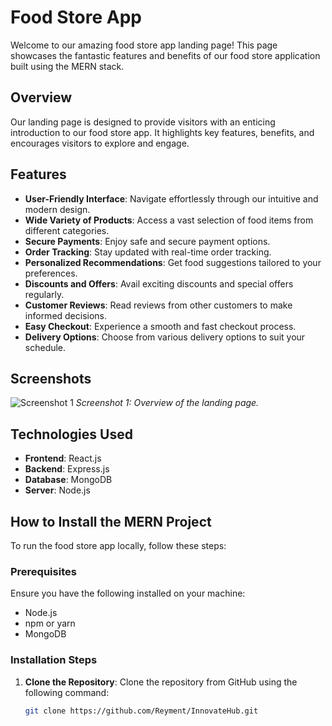 
# Food Store App

Welcome to our amazing food store app landing page! This page showcases the fantastic features and benefits of our food store application built using the MERN stack.

## Overview

Our landing page is designed to provide visitors with an enticing introduction to our food store app. It highlights key features, benefits, and encourages visitors to explore and engage.

## Features

- **User-Friendly Interface**: Navigate effortlessly through our intuitive and modern design.
- **Wide Variety of Products**: Access a vast selection of food items from different categories.
- **Secure Payments**: Enjoy safe and secure payment options.
- **Order Tracking**: Stay updated with real-time order tracking.
- **Personalized Recommendations**: Get food suggestions tailored to your preferences.
- **Discounts and Offers**: Avail exciting discounts and special offers regularly.
- **Customer Reviews**: Read reviews from other customers to make informed decisions.
- **Easy Checkout**: Experience a smooth and fast checkout process.
- **Delivery Options**: Choose from various delivery options to suit your schedule.

## Screenshots

![Screenshot 1](/src/images/homepage.png)
*Screenshot 1: Overview of the landing page.*

## Technologies Used

- **Frontend**: React.js
- **Backend**: Express.js
- **Database**: MongoDB
- **Server**: Node.js

## How to Install the MERN Project

To run the food store app locally, follow these steps:

### Prerequisites

Ensure you have the following installed on your machine:
- Node.js
- npm or yarn
- MongoDB

### Installation Steps

1. **Clone the Repository**: Clone the repository from GitHub using the following command:
   ```bash
   git clone https://github.com/Reyment/InnovateHub.git
